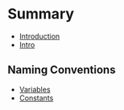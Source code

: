 # Summary

* [Introduction](README.md)
* [Intro](intro.md)

## Naming Conventions

* [Variables](variable-names.md)
* [Constants](constants.md)

